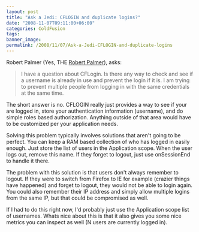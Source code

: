 ```yaml
---
layout: post
title: "Ask a Jedi: CFLOGIN and duplicate logins?"
date: "2008-11-07T09:11:00+06:00"
categories: ColdFusion 
tags: 
banner_image: 
permalink: /2008/11/07/Ask-a-Jedi-CFLOGIN-and-duplicate-logins
---
```


Robert Palmer (Yes, THE <a href="http://en.wikipedia.org/wiki/Robert_Palmer_(singer)">Robert Palmer</a>), asks:

<blockquote>
<p>
I have a question about CFLogin. Is there any way to
check and see if a username is already in use and prevent the login if it is. I am trying to prevent multiple people from logging in with the same credentials at the same time.
</p>
</blockquote>
<!--more-->
The short answer is no. CFLOGIN really just provides a way to see if your are logged in, store your authentication information (username), and do simple roles based authorization. Anything outside of that area would have to be customized per your application needs.

Solving this problem typically involves solutions that aren't going to be perfect. You can keep a RAM based collection of who has logged in easily enough. Just store the list of users in the Application scope. When the user logs out, remove this name. If they forget to logout, just use onSessionEnd to handle it there. 

The problem with this solution is that users don't always remember to logout. If they were to switch from Firefox to IE for example (crazier things have happened) and forget to logout, they would not be able to login again. You could also remember their IP address and simply allow multiple logins from the same IP, but that could be compromised as well. 

If I had to do this right now, I'd probably just use the Application scope list of usernames. Whats nice about this is that it also gives you some nice metrics you can inspect as well (N users are currently logged in).